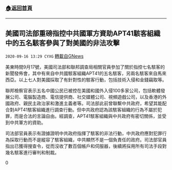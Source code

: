 ###  [:house:返回首頁](https://github.com/ourhimalayas/txt)
---

## 美國司法部重磅指控中共國軍方資助APT41駭客組織中的五名駭客參與了對美國的非法攻擊
`2020-09-16 13:29 CYXG` [轉載自GNews](https://gnews.org/zh-hant/361739/)

美東時間9月17號，美國司法部和聯邦調查局相關官員參加了關於指控七名駭客的新聞發佈會，其中有來自中共國駭客組織APT41的五名駭客，另兩名駭客來自馬來西亞。以上七人對美國採取了有針對性的駭客行動，包括技術入侵和金錢竊取等。

聯邦檢察官表示五名中國公民已被控在美國和國外入侵100多家公司，包括軟體發展公司、電腦製造商、電信提供商、社交媒體公司、視頻遊戲公司，以及香港的外國政府、親民主政治家和激進主義者等。司法部此前曾聯繫中共政府，希望其能配合對APT41駭客組織進行調查行動。但中共政府認為該駭客組織的行為不屬於犯罪，而是合法的言論自由。經調查，APT41駭客組織與中共政府有密切關係，並受到中共軍方的資助。

司法部官員表示有證據證明中共政府指揮了駭客的非法行動，中共政府應對犯罪行為採取行動而不是縱容了駭客組織，中共顯然不是一個負責任的政府。司法部官員指出已獲得搜查令，從而沒收了數百個帳戶和伺服器，後續將採用所有司法手段對幾名駭客進行審判和制裁。

0
